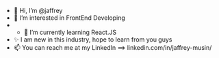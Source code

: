 - 👋 Hi, I’m @jaffrey
- 👀 I’m interested in FrontEnd Developing
- - 🌱 I’m currently learning React.JS
- ✨ I am new in this industry, hope to learn from you guys
- 📫 You can reach me at my LinkedIn ==> linkedin.com/in/jaffrey-musin/

<!---
jaffrey33/jaffrey33 is a ✨ special ✨ repository because its `README.md` (this file) appears on your GitHub profile.
You can click the Preview link to take a look at your changes.
--->
